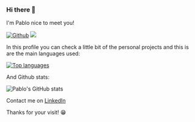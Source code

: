 ### Hi there 👋

I'm Pablo nice to meet you!

[![Github](https://img.shields.io/github/followers/pablo-dellacassa?label=Follow&style=social)](https://github.com/pablo-dellacassa)
![](https://visitor-badge.laobi.icu/badge?page_id=pablo-dellacassa.pablo-dellacassa)


In this profile you can check a little bit of the personal projects and this is are the main languages used:

[![Top languages](https://github-readme-stats.vercel.app/api/top-langs/?username=Marshall-Bits&layout=compact)](https://github.com/anuraghazra/github-readme-stats)

And Github stats:

![Pablo's GitHub stats](https://github-readme-stats.vercel.app/api?username=pablo-dellacassa&show_icons=true&hide=stars,issues)

Contact me on [LinkedIn](https://www.linkedin.com/in/pablo-dellacassa/)

Thanks for your visit! 😁 

<!--
**pablo-dellacassa/pablo-dellacassa** is a ✨ _special_ ✨ repository because its `README.md` (this file) appears on your GitHub profile.

Here are some ideas to get you started:

- 🔭 I’m currently working on ...
- 🌱 I’m currently learning ...
- 👯 I’m looking to collaborate on ...
- 🤔 I’m looking for help with ...
- 💬 Ask me about ...
- 📫 How to reach me: ...
- 😄 Pronouns: ...
- ⚡ Fun fact: ...
-->

